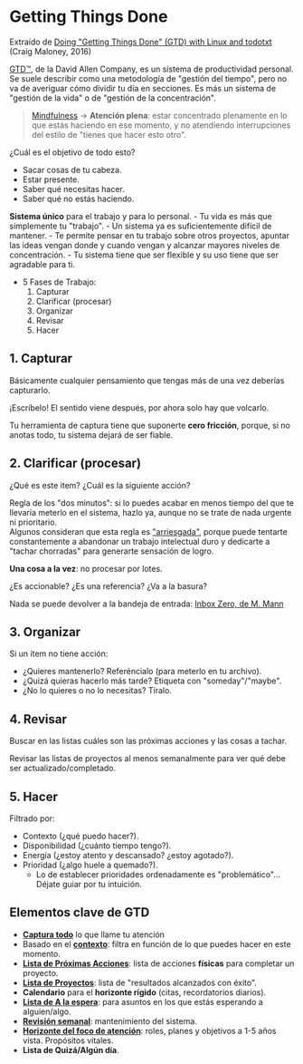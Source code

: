 # Getting Things Done

Extraído de [Doing "Getting Things Done" (GTD) with Linux and todotxt](https://www.youtube.com/watch?v=TtBCh2EWyXY) (Craig Maloney, 2016)

[GTD™](https://es.wikipedia.org/wiki/Getting_Things_Done), de la David Allen Company, es un sistema de productividad personal. Se suele describir como una metodología de "gestión del tiempo", pero no va de averiguar cómo dividir tu día en secciones. Es más un sistema de "gestión de la vida" o de "gestión de la concentración".

 > [Mindfulness](https://en.wikipedia.org/wiki/Mindfulness) -> **Atención plena**:
 > estar concentrado plenamente en lo que estás haciendo en ese momento,
 > y no atendiendo interrupciones del estilo de "tienes que hacer esto otro".

¿Cuál es el objetivo de todo esto?
- Sacar cosas de tu cabeza.
- Estar presente.
- Saber qué necesitas hacer.
- Saber qué no estás haciendo.

**Sistema único** para el trabajo y para lo personal.
	- Tu vida es más que simplemente tu "trabajo".
	- Un sistema ya es suficientemente difícil de mantener.
	- Te permite pensar en tu trabajo sobre otros proyectos, apuntar las ideas vengan donde y cuando vengan y alcanzar mayores niveles de concentración.
	- Tu sistema tiene que ser flexible y su uso tiene que ser agradable para ti.

- 5 Fases de Trabajo:
	1. Capturar
	2. Clarificar (procesar)
	3. Organizar
	4. Revisar
	5. Hacer

## 1. Capturar

Básicamente cualquier pensamiento que tengas más de una vez deberías capturarlo.

¡Escríbelo! El sentido viene después, por ahora solo hay que volcarlo.

Tu herramienta de captura tiene que suponerte **cero fricción**, porque, si no anotas todo, tu sistema dejará de ser fiable.

## 2. Clarificar (procesar)

¿Qué es este item? ¿Cuál es la siguiente acción?

Regla de los "dos minutos": si lo puedes acabar en menos tiempo del que te llevaría meterlo en el sistema, hazlo ya, aunque no se trate de nada urgente ni prioritario.  
Algunos consideran que esta regla es ["arriesgada"](https://optimainfinito.com/2015/03/gtd-la-arriesgada-regla-de-los-dos-minutos.html), porque puede tentarte constantemente a abandonar un trabajo intelectual duro y dedicarte a "tachar chorradas" para generarte sensación de logro.

**Una cosa a la vez**: no procesar por lotes.

¿Es accionable? ¿Es una referencia? ¿Va a la basura?

Nada se puede devolver a la bandeja de entrada: [Inbox Zero, de M. Mann](https://en.wikipedia.org/wiki/Merlin_Mann)

## 3. Organizar

Si un ítem no tiene acción:
- ¿Quieres mantenerlo? Referéncialo (para meterlo en tu archivo).
- ¿Quizá quieras hacerlo más tarde? Etiqueta con "someday"/"maybe".
- ¿No lo quieres o no lo necesitas? Tíralo.

## 4. Revisar

Buscar en las listas cuáles son las próximas acciones y las cosas a tachar.

Revisar las listas de proyectos al menos semanalmente para ver qué debe ser actualizado/completado.

## 5. Hacer

Filtrado por:
- Contexto (¿qué puedo hacer?).
- Disponibilidad (¿cuánto tiempo tengo?).
- Energía (¿estoy atento y descansado? ¿estoy agotado?).
- Prioridad (¿algo huele a quemado?).
    - Lo de establecer prioridades ordenadamente es "problemático"... Déjate guiar por tu intuición.

## Elementos clave de GTD

- [**Captura todo**](https://www.aprendiendogtd.com/podcast-productividad/005-recopilar-informacion-gtd/) lo que llame tu atención
- Basado en el [**contexto**](https://www.aprendiendogtd.com/podcast-productividad/019-los-contextos-en-gtd-productividad/): filtra en función de lo que puedes hacer en este momento.
- [**Lista de Próximas Acciones**](https://www.aprendiendogtd.com/blog-productividad/reflexiones/serie-olivares-efectivos-ix-siguientes-acciones/): lista de acciones __físicas__ para completar un proyecto.
- [**Lista de Proyectos**](https://www.aprendiendogtd.com/blog-productividad/todoist/implantar-gtd-en-todoist-lista-de-proyectos/): lista de "resultados alcanzados con éxito".
- **Calendario** para el **horizonte rígido** (citas, recordatorios diarios).
- [**Lista de A la espera**](https://www.aprendiendogtd.com/blog-productividad/todoist/gtd-en-todoist-a-la-espera-seguimiento-algun-dia/): para asuntos en los que estás esperando a alguien/algo.
- [**Revisión semanal**](https://www.aprendiendogtd.com/podcast-productividad/como-lo-hacemos-reflexionar-revisar/): mantenimiento del sistema.
- [**Horizonte del foco de atención**](https://www.aprendiendogtd.com/podcast-productividad/024-los-niveles-de-altitud-en-gtd/): roles, planes y objetivos a 1-5 años vista. Propósitos vitales.
- **Lista de Quizá/Algún día**.
